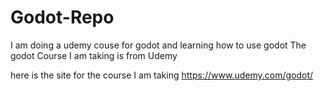 # Godot-Repo

I am doing a udemy couse for godot and learning how to use godot
The godot Course I am taking is from Udemy

here is the site for the course I am taking
https://www.udemy.com/godot/
